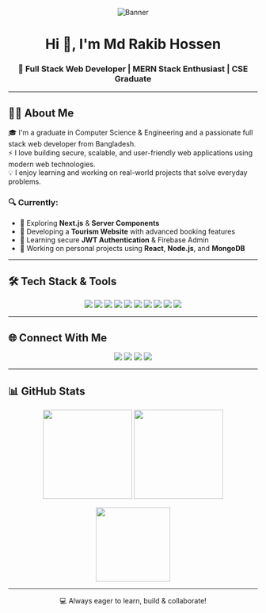 <!-- Banner -->
<p align="center">
  <img src="https://i.ibb.co/dsc276k9/Whats-App-Image-2025-06-25-at-00-47-12-d8547c17.jpg" alt="Banner"/>
</p>

<h1 align="center">Hi 👋, I'm Md Rakib Hossen</h1>
<h3 align="center">🚀 Full Stack Web Developer | MERN Stack Enthusiast | CSE Graduate</h3>

---

## 👨‍💻 About Me

🎓 I'm a graduate in Computer Science & Engineering and a passionate full stack web developer from Bangladesh.  
⚡ I love building secure, scalable, and user-friendly web applications using modern web technologies.  
💡 I enjoy learning and working on real-world projects that solve everyday problems.

### 🔍 Currently:
- 🧪 Exploring **Next.js** & **Server Components**
- 🧳 Developing a **Tourism Website** with advanced booking features
- 🔐 Learning secure **JWT Authentication** & Firebase Admin
- 💼 Working on personal projects using **React**, **Node.js**, and **MongoDB**

---

## 🛠️ Tech Stack & Tools

<p align="center">
  <img src="https://img.shields.io/badge/HTML5-e34c26?style=for-the-badge&logo=html5&logoColor=white"/>
  <img src="https://img.shields.io/badge/CSS3-2965f1?style=for-the-badge&logo=css3&logoColor=white"/>
  <img src="https://img.shields.io/badge/TailwindCSS-38b2ac?style=for-the-badge&logo=tailwind-css&logoColor=white"/>
  <img src="https://img.shields.io/badge/JavaScript-f7df1e?style=for-the-badge&logo=javascript&logoColor=black"/>
  <img src="https://img.shields.io/badge/React-20232a?style=for-the-badge&logo=react&logoColor=61dafb"/>
  <img src="https://img.shields.io/badge/Node.js-339933?style=for-the-badge&logo=nodedotjs&logoColor=white"/>
  <img src="https://img.shields.io/badge/Express.js-black?style=for-the-badge&logo=express&logoColor=white"/>
  <img src="https://img.shields.io/badge/MongoDB-4ea94b?style=for-the-badge&logo=mongodb&logoColor=white"/>
  <img src="https://img.shields.io/badge/Firebase-ffca28?style=for-the-badge&logo=firebase&logoColor=black"/>
  <img src="https://img.shields.io/badge/Git-F05032?style=for-the-badge&logo=git&logoColor=white"/>
</p>

---

## 🌐 Connect With Me

<p align="center">
  <a href="mailto:mdrakibhossencse@gmail.com"><img src="https://img.shields.io/badge/Gmail-D14836?style=for-the-badge&logo=gmail&logoColor=white"/></a>
  <a href="https://www.linkedin.com/in/your-link" target="_blank"><img src="https://img.shields.io/badge/LinkedIn-0a66c2?style=for-the-badge&logo=linkedin&logoColor=white"/></a>
  <a href="https://facebook.com/your-link" target="_blank"><img src="https://img.shields.io/badge/Facebook-1877f2?style=for-the-badge&logo=facebook&logoColor=white"/></a>
  <a href="https://github.com/MdRakibHossen917" target="_blank"><img src="https://img.shields.io/badge/GitHub-000?style=for-the-badge&logo=github&logoColor=white"/></a>
</p>

---

## 📊 GitHub Stats

<p align="center">
  <img src="https://github-readme-stats.vercel.app/api?username=MdRakibHossen917&show_icons=true&theme=radical" height="180" />
  <img src="https://github-readme-streak-stats.herokuapp.com?user=MdRakibHossen917&theme=radical" height="180" />
</p>

<p align="center">
  <img src="https://github-readme-stats.vercel.app/api/top-langs/?username=MdRakibHossen917&layout=compact&theme=radical" height="150" />
</p>

---

<p align="center">💻 Always eager to learn, build & collaborate!</p>
